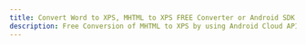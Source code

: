 ---title: Convert Word to XPS, MHTML to XPS FREE Converter or Android SDKdescription: Free Conversion of MHTML to XPS by using Android Cloud APIs & SDKs. Also Create, Edit & Render Microsoft Word & OpenOffice documents in the Cloud.---